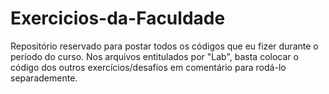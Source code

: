 # Exercicios-da-Faculdade
 Repositório reservado para postar todos os códigos que eu fizer durante o período do curso. 
 Nos arquivos entitulados por "Lab", basta colocar o código dos outros exercícios/desafios em comentário para rodá-lo separademente.
